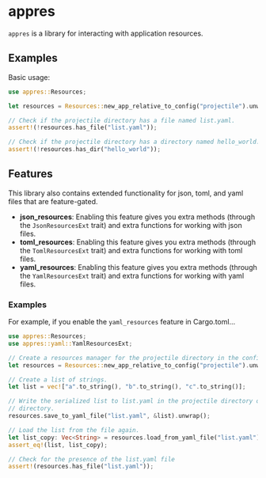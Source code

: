# appres

`appres` is a library for interacting with application resources.

## Examples

Basic usage:

```rust
use appres::Resources;

let resources = Resources::new_app_relative_to_config("projectile").unwrap();

// Check if the projectile directory has a file named list.yaml.
assert!(!resources.has_file("list.yaml"));

// Check if the projectile directory has a directory named hello_world.
assert!(!resources.has_dir("hello_world"));
```

## Features

This library also contains extended functionality for json, toml, and yaml files that
are feature-gated.

- **json_resources**: Enabling this feature gives you extra methods (through the
  `JsonResourcesExt` trait) and extra functions for working with json files.
- **toml_resources**: Enabling this feature gives you extra methods (through the
  `TomlResourcesExt` trait) and extra functions for working with toml files.
- **yaml_resources**: Enabling this feature gives you extra methods (through the
  `YamlResourcesExt` trait) and extra functions for working with yaml files.
  
### Examples

For example, if you enable the `yaml_resources` feature in Cargo.toml...

```rust
use appres::Resources;
use appres::yaml::YamlResourcesExt;

// Create a resources manager for the projectile directory in the config directory.
let resources = Resources::new_app_relative_to_config("projectile").unwrap();

// Create a list of strings.
let list = vec!["a".to_string(), "b".to_string(), "c".to_string()];

// Write the serialized list to list.yaml in the projectile directory of the config
// directory.
resources.save_to_yaml_file("list.yaml", &list).unwrap();

// Load the list from the file again.
let list_copy: Vec<String> = resources.load_from_yaml_file("list.yaml").unwrap();
assert_eq!(list, list_copy);

// Check for the presence of the list.yaml file
assert!(resources.has_file("list.yaml"));
```

